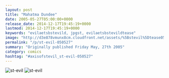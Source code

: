 ```yaml
---
layout: post
title: "Mahatma Dundee"
date: 2005-05-27T05:00:00+0000
release_date: 2014-12-17T19:45:19+0000
lastmod: 2014-12-17T19:45:19+0000
keywords: "evilaetsbstevild, jpgst, evilaetsbstevildtease"
image: "http://d3e878vmunx8cm.cloudfront.net/assets/%5Bstevil%5Dtease05-26-05.jpg"
permalink: "/p/st-evil-050527"
summary: "Originally published Friday May, 27th 2005"
category: comics
hashtag: "#axisofstevil_st-evil-050527"
---
```


![st-evil](http://d3e878vmunx8cm.cloudfront.net/assets/%5Bstevil%5Dtease05-26-05.jpg)
![st-evil](http://d3e878vmunx8cm.cloudfront.net/assets/%5Bstevil%5D05-27-05.jpg)
